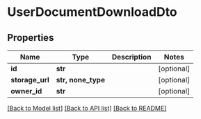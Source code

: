 # UserDocumentDownloadDto


## Properties
Name | Type | Description | Notes
------------ | ------------- | ------------- | -------------
**id** | **str** |  | [optional] 
**storage_url** | **str, none_type** |  | [optional] 
**owner_id** | **str** |  | [optional] 

[[Back to Model list]](../README.md#documentation-for-models) [[Back to API list]](../README.md#documentation-for-api-endpoints) [[Back to README]](../README.md)


